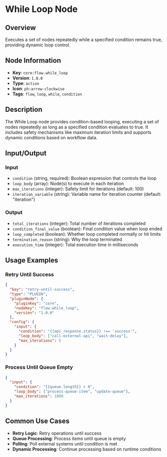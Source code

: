 # While Loop Node

## Overview

Executes a set of nodes repeatedly while a specified condition remains true, providing dynamic loop control.

## Node Information

- **Key**: `core:flow.while_loop`
- **Version**: `1.0.0`
- **Type**: `action`
- **Icon**: `ph:arrow-clockwise`
- **Tags**: `flow`, `loop`, `while`, `condition`

## Description

The While Loop node provides condition-based looping, executing a set of nodes repeatedly as long as a specified condition evaluates to true. It includes safety mechanisms like maximum iteration limits and supports dynamic conditions based on workflow data.

## Input/Output

### Input
- `condition` (string, required): Boolean expression that controls the loop
- `loop_body` (array): Node(s) to execute in each iteration
- `max_iterations` (integer): Safety limit for iterations (default: 100)
- `iteration_variable` (string): Variable name for iteration counter (default: "iteration")

### Output
- `total_iterations` (integer): Total number of iterations completed
- `condition_final_value` (boolean): Final condition value when loop ended
- `loop_completed` (boolean): Whether loop completed normally or hit limits
- `termination_reason` (string): Why the loop terminated
- `execution_time` (integer): Total execution time in milliseconds

## Usage Examples

### Retry Until Success
```json
{
  "key": "retry-until-success",
  "type": "PLUGIN",
  "pluginNode": {
    "pluginKey": "core",
    "nodeKey": "flow.while_loop",
    "version": "1.0.0"
  },
  "config": {
    "input": {
      "condition": "{{api_response.status}} !== 'success'",
      "loop_body": ["call-external-api", "wait-delay"],
      "max_iterations": 5
    }
  }
}
```

### Process Until Queue Empty
```json
{
  "input": {
    "condition": "{{queue.length}} > 0",
    "loop_body": ["process-queue-item", "update-queue"],
    "max_iterations": 1000
  }
}
```

## Common Use Cases

- **Retry Logic**: Retry operations until success
- **Queue Processing**: Process items until queue is empty
- **Polling**: Poll external systems until condition is met
- **Dynamic Processing**: Continue processing based on runtime conditions
